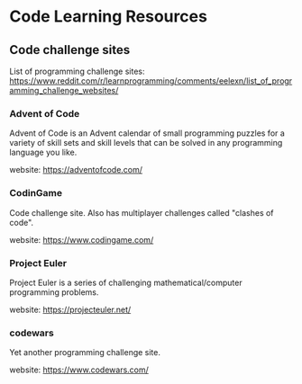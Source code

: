 # Code Learning Resources

## Code challenge sites

List of programming challenge sites: https://www.reddit.com/r/learnprogramming/comments/eelexn/list_of_programming_challenge_websites/

### Advent of Code

Advent of Code is an Advent calendar of small programming puzzles for a variety of skill sets and skill levels that can be solved in any programming language you like.

website: https://adventofcode.com/

### CodinGame

Code challenge site. Also has multiplayer challenges called "clashes of code".

website: https://www.codingame.com/

### Project Euler

Project Euler is a series of challenging mathematical/computer programming problems.

website: https://projecteuler.net/

### codewars

Yet another programming challenge site.

website: https://www.codewars.com/
